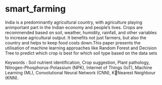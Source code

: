 # smart_farming

India is a predominantly agricultural country, with agriculture playing animportant part in the Indian economy and people’s lives. Crops are recommended based on soil, weather, humidity, rainfall, and other variables to increase agricultural output. It benefits not just farmers, but also the country and helps to keep food costs down.This paper presents the utilisation of machine learning approaches like Random Forest and Decision Tree to predict which crop is best for which soil type based on the data sets


Keywords : 
Soil nutrient identification, Crop suggestion, Plant 
pathology, Nitrogen-Phosphorus-Potassium (NPK), Internet of Things 
(IoT), Machine Learning (ML), Convolutional Neural Network (CNN), KNearest Neighbour (KNN).
